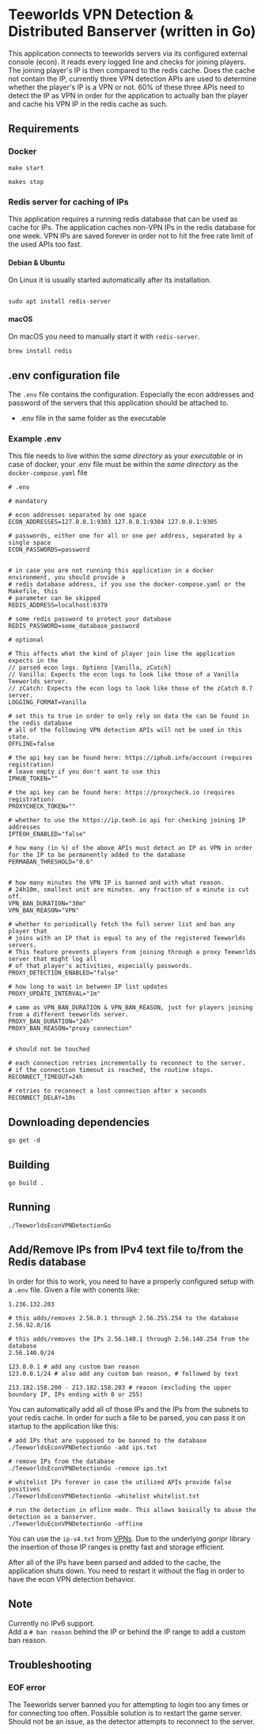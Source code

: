 
# Teeworlds VPN Detection & Distributed Banserver (written in Go)

This application connects to teeworlds servers via its configured external console (econ).
It reads every logged line and checks for joining players.
The joining player's IP is then compared to the redis cache.
Does the cache not contain the IP, currently three VPN detection APIs are used to determine whether the player's IP is a VPN or not.
60% of these three APIs need to detect the IP as VPN in order for the application to actually ban the player and cache his VPN IP in the redis cache as such.

## Requirements

### Docker

```
make start

makes stop
```

### Redis server for caching of IPs

This application requires a running redis database that can be used as cache for IPs.
The application caches non-VPN IPs in the redis database for one week.
VPN IPs are saved forever in order not to hit the free rate limit of the used APIs too fast.

#### Debian & Ubuntu

On Linux it is usually started automatically after its installation.

```shell

sudo apt install redis-server
```

#### macOS

On macOS you need to manually start it with `redis-server`.

```shell
brew install redis
```

## .env configuration file

The `.env` file contains the configuration.
Especially the econ addresses and password of the servers that this application should be attached to.

- .env file in the same folder as the executable

### Example .env

This file needs to live within the *same directory* as your *executable* or in case of docker, your .env file must be within the *same directory* as the `docker-compose.yaml` file

```env
# .env

# mandatory

# econ addresses separated by one space
ECON_ADDRESSES=127.0.0.1:9303 127.0.0.1:9304 127.0.0.1:9305

# passwords, either one for all or one per address, separated by a single space
ECON_PASSWORDS=password


# in case you are not running this application in a docker environment, you should provide a 
# redis database address, if you use the docker-compose.yaml or the Makefile, this 
# parameter can be skipped
REDIS_ADDRESS=localhost:6379

# some redis password to protect your database
REDIS_PASSWORD=some_database_password

# optional

# This affects what the kind of player join line the application expects in the 
// parsed econ logs. Options [Vanilla, zCatch]
// Vanilla: Expects the econ logs to look like those of a Vanilla Teeworlds server.
// zCatch: Expects the econ logs to look like those of the zCatch 0.7 server.
LOGGING_FORMAT=Vanilla

# set this to true in order to only rely on data the can be found in the redis database
# all of the following VPN detection APIs will not be used in this state.
OFFLINE=false

# the api key can be found here: https://iphub.info/account (requires registration)
# leave empty if you don't want to use this
IPHUB_TOKEN=""

# the api key can be found here: https://proxycheck.io (requires registration)
PROXYCHECK_TOKEN=""

# whether to use the https://ip.teoh.io api for checking joining IP addresses
IPTEOH_ENABLED="false"

# how many (in %) of the above APIs must detect an IP as VPN in order for the IP to be permanently added to the database
PERMABAN_THRESHOLD="0.6"


# how many minutes the VPN IP is banned and with what reason.
# 24h10m, smallest unit are minutes. any fraction of a minute is cut off.
VPN_BAN_DURATION="30m"
VPN_BAN_REASON="VPN"

# whether to periodically fetch the full server list and ban any player that 
# joins with an IP that is equal to any of the registered Teeworlds servers.
# This feature prevents players from joining through a proxy Teeworlds server that might log all
# of that player's activities, especially passwords.
PROXY_DETECTION_ENABLED="false"

# how long to wait in between IP list updates
PROXY_UPDATE_INTERVAL="1m"

# same as VPN_BAN_DURATION & VPN_BAN_REASON, just for players joining from a different teeworlds server.
PROXY_BAN_DURATION="24h"
PROXY_BAN_REASON="proxy connection"


# should not be touched

# each connection retries incrementally to reconnect to the server.
# if the connection timeout is reached, the routine stops.
RECONNECT_TIMEOUT=24h

# retries to reconnect a lost connection after x seconds
RECONNECT_DELAY=10s
```

## Downloading dependencies

```shell
go get -d
```

## Building

```shell
go build .
```

## Running

```shell
./TeeworldsEconVPNDetectionGo
```

## Add/Remove IPs from IPv4 text file to/from the Redis database

In order for this to work, you need to have a properly configured setup with a `.env` file.
Given a file with conents like:

```text
1.236.132.203

# this adds/removes 2.56.0.1 through 2.56.255.254 to the database
2.56.92.0/16

# this adds/removes the IPs 2.56.140.1 through 2.56.140.254 from the database
2.56.140.0/24

123.0.0.1 # add any custom ban reason
123.0.0.1/24 # also add any custom ban reason, # followed by text

213.182.158.200 - 213.182.158.203 # reason (excluding the upper boundary IP, IPs ending with 0 or 255)

```

You can automatically add all of those IPs and the IPs from the subnets to your redis cache.
In order for such a file to be parsed, you can pass it on startup to the application like this:

```text
# add IPs that are supposed to be banned to the database
./TeeworldsEconVPNDetectionGo -add ips.txt

# remove IPs from the database
./TeeworldsEconVPNDetectionGo -remove ips.txt

# whitelist IPs forever in case the utilized APIs provide false positives
./TeeworldsEconVPNDetectionGo -whitelist whitelist.txt

# run the detection in ofline mode. This allows basically to abuse the detection as a banserver.
./TeeworldsEconVPNDetectionGo -offline
```

You can use the `ip-v4.txt` from [VPNs](https://github.com/ejrv/VPNs).
Due to the underlying *goripr* library the insertion of those IP ranges is pretty fast and storage efficient.

After all of the IPs have been parsed and added to the cache, the application shuts down.
You need to restart it without the flag in order to have the econ VPN detection behavior.

## Note

Currently no IPv6 support.  
Add a `# ban reason` behind the IP or behind the IP range to add a custom ban reason.

## Troubleshooting

### EOF error

The Teeworlds server banned you for attempting to login too any times or for connecting too often.
Possible solution is to restart the game server. Should not be an issue, as the detector attempts to reconnect to the server.
